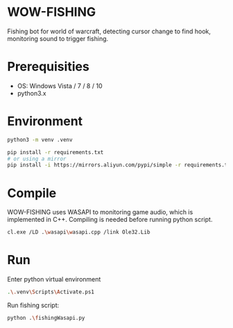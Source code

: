 # WOW-FISHING
Fishing bot for world of warcraft, detecting cursor change to find hook, monitoring sound to trigger fishing.

# Prerequisities
- OS: Windows Vista / 7 / 8 / 10
- python3.x

# Environment
```sh
python3 -m venv .venv

pip install -r requirements.txt
# or using a mirror
pip install -i https://mirrors.aliyun.com/pypi/simple -r requirements.txt
```

# Compile
WOW-FISHING uses WASAPI to monitoring game audio, which is implemented in C++. Compiling is needed before running python script.
```sh
cl.exe /LD .\wasapi\wasapi.cpp /link Ole32.Lib
```

# Run
Enter python virtual environment
```sh
.\.venv\Scripts\Activate.ps1
```

Run fishing script:
```sh
python .\fishingWasapi.py
```
